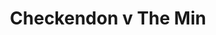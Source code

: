 ---
year: 1991
serialNumber: "0129" 
game: "Checkendon"
title: "Checkendon v The Min"
gameLocation: "Checkendon"
gameDate: "/1991"
shortReport: ""
result: ""
resultType: ""
type: "game"
---